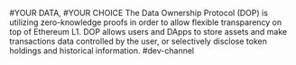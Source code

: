 #YOUR DATA,
#YOUR CHOICE
The Data Ownership Protocol (DOP) is utilizing zero-knowledge proofs in order to allow flexible transparency on top of Ethereum L1. DOP allows users and DApps to store assets and make transactions data controlled by the user, or selectively disclose token holdings and historical information.
 #dev-channel
